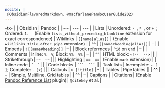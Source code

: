 ```yaml
---
nocite: |
 @ObsidianFlavoredMarkdown, @macfarlanePandocUserGuide2023
---
```


-tx-
| | Obsidian | Pandoc |
| --- | --- | --- |
| Lists | Unordered: `- `, `* `, or `+ `; Ordered: `1. ` | (Enable `lists_without_preceding_blankline` extension for exact correspondence)
| Wikilinks | `[[name|alias]]`  | (Enable `wikilinks_title_after_pipe` extension) |
| ^^ | `[[name#heading|alias]]` | – |
| Embeds | `![[name#heading]]` | – |
| Block references | `^id` on end | – |
| Comments | Inline: `%  %`; Block: `%%  %%` | – |
| ^^ | HTML block: `<!--  -->` ||
| Strikethrough | `~~  ~~` ||
| Highlighting | `​==  ==` | (Enable `mark` extension) |
| Inline code | `` `  ` `` ||
| Code blocks | ` ```  ``` ` ||
| Task lists | Incomplete: `- [ ]`; Complete: `- [x]` ||
| Callouts | `> [!title]` | – |
| Tables | Pipe tables ||
| ^^ | – | Simple, Multiline, Grid tables |
| ^^ | – | Captions |
| Citations | (Enable [Pandoc Reference List](https://github.com/mgmeyers/obsidian-pandoc-reference-list) plugin) | `@citekey` et al. |
